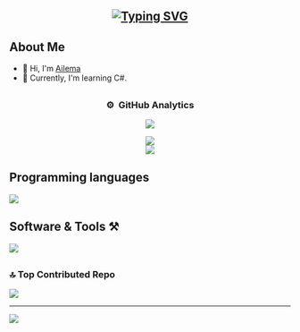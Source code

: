 



  
<h2 align=center><a href="https://git.io/typing-svg"><img src="https://readme-typing-svg.demolab.com?font=Fira+Code&pause=1000&random=false&width=435&lines=Computer+Science+Student;DS%20|%20AI%20|%20ML%20Enthusiast;Always%20learning%20new%20things" alt="Typing SVG" /></a></h2>

## About Me
<ul>
  <li>👋 Hi, I'm <a href="Edo-06/Edo-06">Ailema</a></li>
  <li>🌱 Currently, I'm learning C#.</li>
</ul>

## 

<div align="center">

### ⚙️ &nbsp;GitHub Analytics
<img src="https://github-readme-stats.vercel.app/api/top-langs/?username=Edo-06&theme=blue_navy&border=false&include_all_commits=false&count_private=false&layout=compact">

![](https://github-readme-stats.vercel.app/api?username=Edo-06&theme=blue_navy&border=false&include_all_commits=false&count_private=false)<br/>
![](https://github-readme-streak-stats.herokuapp.com/?user=Edo-06&theme=blue_navy&border=false)<br/>

</div>


## Programming languages 
<img src="https://skillicons.dev/icons?i=cs,cpp,py,latex&perline=14" />

## Software & Tools ⚒️
<img src="https://skillicons.dev/icons?i=github,git,vscode,visualstudio,unity,windows,dotnet&perline=14" />



##

### 🔝 Top Contributed Repo
![](https://github-contributor-stats.vercel.app/api?username=Edo-06&limit=5&theme=blue_navy&combine_all_yearly_contributions=true)

---
[![](https://visitcount.itsvg.in/api?id=Edo-06&icon=0&color=1)](https://visitcount.itsvg.in)

<!-- Proudly created with GPRM ( https://gprm.itsvg.in ) -->
